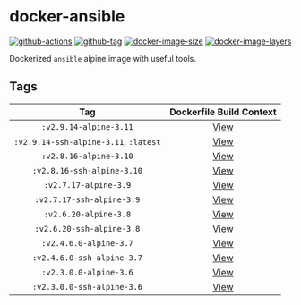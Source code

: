 # docker-ansible

[![github-actions](https://github.com/theohbrothers/docker-ansible/workflows/ci-master-pr/badge.svg)](https://github.com/theohbrothers/docker-ansible/actions)
[![github-tag](https://img.shields.io/github/tag/theohbrothers/docker-ansible)](https://github.com/theohbrothers/docker-ansible/releases/)
[![docker-image-size](https://img.shields.io/microbadger/image-size/theohbrothers/docker-ansible/latest)](https://hub.docker.com/r/theohbrothers/docker-ansible)
[![docker-image-layers](https://img.shields.io/microbadger/layers/theohbrothers/docker-ansible/latest)](https://hub.docker.com/r/theohbrothers/docker-ansible)

Dockerized `ansible` alpine image with useful tools.

## Tags

| Tag | Dockerfile Build Context |
|:-------:|:---------:|
| `:v2.9.14-alpine-3.11` | [View](variants/v2.9.14-alpine-3.11 ) |
| `:v2.9.14-ssh-alpine-3.11`, `:latest` | [View](variants/v2.9.14-ssh-alpine-3.11 ) |
| `:v2.8.16-alpine-3.10` | [View](variants/v2.8.16-alpine-3.10 ) |
| `:v2.8.16-ssh-alpine-3.10` | [View](variants/v2.8.16-ssh-alpine-3.10 ) |
| `:v2.7.17-alpine-3.9` | [View](variants/v2.7.17-alpine-3.9 ) |
| `:v2.7.17-ssh-alpine-3.9` | [View](variants/v2.7.17-ssh-alpine-3.9 ) |
| `:v2.6.20-alpine-3.8` | [View](variants/v2.6.20-alpine-3.8 ) |
| `:v2.6.20-ssh-alpine-3.8` | [View](variants/v2.6.20-ssh-alpine-3.8 ) |
| `:v2.4.6.0-alpine-3.7` | [View](variants/v2.4.6.0-alpine-3.7 ) |
| `:v2.4.6.0-ssh-alpine-3.7` | [View](variants/v2.4.6.0-ssh-alpine-3.7 ) |
| `:v2.3.0.0-alpine-3.6` | [View](variants/v2.3.0.0-alpine-3.6 ) |
| `:v2.3.0.0-ssh-alpine-3.6` | [View](variants/v2.3.0.0-ssh-alpine-3.6 ) |
